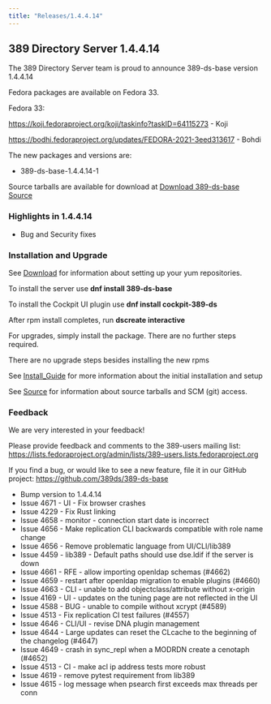```yaml
---
title: "Releases/1.4.4.14"
---
```


389 Directory Server 1.4.4.14
-----------------------------

The 389 Directory Server team is proud to announce 389-ds-base version 1.4.4.14

Fedora packages are available on Fedora 33.

Fedora 33:

<https://koji.fedoraproject.org/koji/taskinfo?taskID=64115273> - Koji

<https://bodhi.fedoraproject.org/updates/FEDORA-2021-3eed313617> - Bohdi


The new packages and versions are:

- 389-ds-base-1.4.4.14-1

Source tarballs are available for download at [Download 389-ds-base Source](https://github.com/389ds/389-ds-base/archive/389-ds-base-1.4.4.14.tar.gz)

### Highlights in 1.4.4.14

- Bug and Security fixes

### Installation and Upgrade

See [Download](../download.html) for information about setting up your yum repositories.

To install the server use **dnf install 389-ds-base**

To install the Cockpit UI plugin use **dnf install cockpit-389-ds**

After rpm install completes, run **dscreate interactive**

For upgrades, simply install the package.  There are no further steps required.

There are no upgrade steps besides installing the new rpms

See [Install\_Guide](../howto/howto-install-389.html) for more information about the initial installation and setup

See [Source](../development/source.html) for information about source tarballs and SCM (git) access.

### Feedback

We are very interested in your feedback!

Please provide feedback and comments to the 389-users mailing list: <https://lists.fedoraproject.org/admin/lists/389-users.lists.fedoraproject.org>

If you find a bug, or would like to see a new feature, file it in our GitHub project: <https://github.com/389ds/389-ds-base>

- Bump version to 1.4.4.14
- Issue 4671 - UI - Fix browser crashes
- Issue 4229 - Fix Rust linking
- Issue 4658 - monitor - connection start date is incorrect
- Issue 4656 - Make replication CLI backwards compatible with role name change
- Issue 4656 - Remove problematic language from UI/CLI/lib389
- Issue 4459 - lib389 - Default paths should use dse.ldif if the server is down
- Issue 4661 - RFE - allow importing openldap schemas (#4662)
- Issue 4659 - restart after openldap migration to enable plugins (#4660)
- Issue 4663 - CLI - unable to add objectclass/attribute without x-origin
- Issue 4169 - UI - updates on the tuning page are not reflected in the UI
- Issue 4588 - BUG - unable to compile without xcrypt (#4589)
- Issue 4513 - Fix replication CI test failures (#4557)
- Issue 4646 - CLI/UI - revise DNA plugin management
- Issue 4644 - Large updates can reset the CLcache to the beginning of the changelog (#4647)
- Issue 4649 - crash in sync_repl when a MODRDN create a cenotaph (#4652)
- Issue 4513 - CI - make acl ip address tests more robust
- Issue 4619 - remove pytest requirement from lib389
- Issue 4615 - log message when psearch first exceeds max threads per conn

